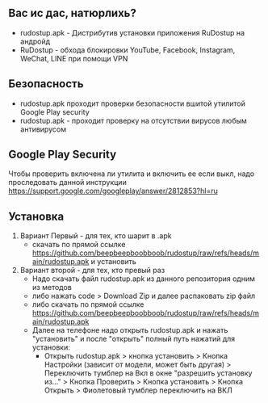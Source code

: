 Вас ис дас, натюрлихь?
----------------------
- rudostup.apk - Дистрибутив установки приложения RuDostup на андройд
- RuDostup - обхода блокировки YouTube, Facebook, Instagram, WeChat, LINE при помощи VPN


Безопасность
-------------
- rudostup.apk  проходит проверки безопасности вшитой утилитой Google Play security
- rudostup.apk - проходит проверку на отсутствии вирусов любым антивирусом

Google Play Security
-------------------
Чтобы проверить включена ли утилита и включить ее если выкл, надо проследовать
данной инструкции https://support.google.com/googleplay/answer/2812853?hl=ru

Установка
---------
  1. Вариант Первый - для тех, кто шарит в .apk
     - скачать по прямой ссылке https://github.com/beepbeepboobboob/rudostup/raw/refs/heads/main/rudostup.apk и установить
  2. Вариант второй - для тех, кто превый раз
     - Надо скачать файл rudostup.apk из данного репозитория одним из методов
     - либо нажать code > Download Zip и далее распаковать zip файл
     - либо скачать по прямой ссылке https://github.com/beepbeepboobboob/rudostup/raw/refs/heads/main/rudostup.apk
     - Далее на телефоне надо открыть rudostup.apk и нажать "установить" и после "открыть" полный путь нажатий для установки:
       - Открыть rudostup.apk > кнопка установить > Кнопка Настройки (зависит от модели, может быть другая) > Переключить тумблер на Вкл в окне "разрешить установку из..." > Кнопка Проверить > Кнопка установить > Кнопка Открыть  > Фиолетовый тумблер переключить на ВКЛ
     
